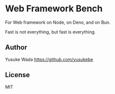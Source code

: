 # Web Framework Bench

For Web framework on Node, on Deno, and on Bun.

Fast is not everything, but fast is everything.

## Author

Yusuke Wada <https://github.com/yusukebe>

## License

MIT